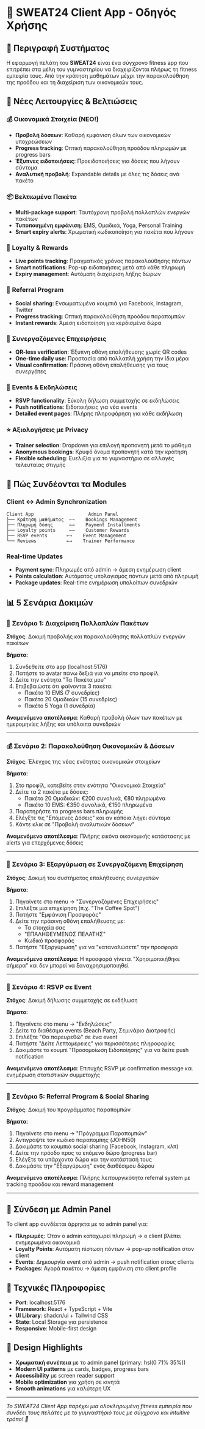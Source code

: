 # 📱 SWEAT24 Client App - Οδηγός Χρήσης

## 🎯 Περιγραφή Συστήματος

Η εφαρμογή πελάτη του **SWEAT24** είναι ένα σύγχρονο fitness app που επιτρέπει στα μέλη του γυμναστηρίου να διαχειρίζονται πλήρως τη fitness εμπειρία τους. Από την κράτηση μαθημάτων μέχρι την παρακολούθηση της προόδου και τη διαχείριση των οικονομικών τους.

## 🚀 Νέες Λειτουργίες & Βελτιώσεις

### 💰 **Οικονομικά Στοιχεία (ΝΕΟ!)**
- **Προβολή δόσεων**: Καθαρή εμφάνιση όλων των οικονομικών υποχρεώσεων
- **Progress tracking**: Οπτική παρακολούθηση προόδου πληρωμών με progress bars
- **Έξυπνες ειδοποιήσεις**: Προειδοποιήσεις για δόσεις που λήγουν σύντομα
- **Αναλυτική προβολή**: Expandable details με όλες τις δόσεις ανά πακέτο

### 📦 **Βελτιωμένα Πακέτα**
- **Multi-package support**: Ταυτόχρονη προβολή πολλαπλών ενεργών πακέτων
- **Τυποποιημένη εμφάνιση**: EMS, Ομαδικά, Yoga, Personal Training
- **Smart expiry alerts**: Χρωματική κωδικοποίηση για πακέτα που λήγουν

### 🎁 **Loyalty & Rewards**
- **Live points tracking**: Πραγματικός χρόνος παρακολούθησης πόντων
- **Smart notifications**: Pop-up ειδοποιήσεις μετά από κάθε πληρωμή
- **Expiry management**: Αυτόματη διαχείριση λήξης δώρων

### 🤝 **Referral Program**
- **Social sharing**: Ενσωματωμένα κουμπιά για Facebook, Instagram, Twitter
- **Progress tracking**: Οπτική παρακολούθηση προόδου παραπομπών
- **Instant rewards**: Άμεση ειδοποίηση για κερδισμένα δώρα

### 🏢 **Συνεργαζόμενες Επιχειρήσεις**
- **QR-less verification**: Έξυπνη οθόνη επαλήθευσης χωρίς QR codes
- **One-time daily use**: Προστασία από πολλαπλή χρήση την ίδια μέρα
- **Visual confirmation**: Πράσινη οθόνη επαλήθευσης για τους συνεργάτες

### 🎉 **Events & Εκδηλώσεις**
- **RSVP functionality**: Εύκολη δήλωση συμμετοχής σε εκδηλώσεις
- **Push notifications**: Ειδοποιήσεις για νέα events
- **Detailed event pages**: Πλήρης πληροφόρηση για κάθε εκδήλωση

### ⭐ **Αξιολογήσεις με Privacy**
- **Trainer selection**: Dropdown για επιλογή προπονητή μετά το μάθημα
- **Anonymous bookings**: Κρυφό όνομα προπονητή κατά την κράτηση
- **Flexible scheduling**: Ευελιξία για το γυμναστήριο σε αλλαγές τελευταίας στιγμής

## 🔄 Πώς Συνδέονται τα Modules

### Client ↔ Admin Synchronization
```
Client App                    Admin Panel
├── Κράτηση μαθήματος  ←→    Bookings Management
├── Πληρωμή δόσης      ←→    Payment Installments
├── Loyalty points     ←→    Customer Rewards
├── RSVP events       ←→    Event Management
└── Reviews           ←→    Trainer Performance
```

### Real-time Updates
- **Payment sync**: Πληρωμές από admin → άμεση ενημέρωση client
- **Points calculation**: Αυτόματος υπολογισμός πόντων μετά από πληρωμή
- **Package updates**: Real-time ενημέρωση υπολοίπων συνεδριών

## 📊 5 Σενάρια Δοκιμών

### 🎯 **Σενάριο 1: Διαχείριση Πολλαπλών Πακέτων**

**Στόχος**: Δοκιμή προβολής και παρακολούθησης πολλαπλών ενεργών πακέτων

**Βήματα**:
1. Συνδεθείτε στο app (localhost:5176)
2. Πατήστε το avatar πάνω δεξιά για να μπείτε στο προφίλ
3. Δείτε την ενότητα "Τα Πακέτα μου"
4. Επιβεβαιώστε ότι φαίνονται 3 πακέτα:
   - Πακέτο 10 EMS (7 συνεδρίες)
   - Πακέτο 20 Ομαδικών (15 συνεδρίες)
   - Πακέτο 5 Yoga (1 συνεδρία)

**Αναμενόμενο αποτέλεσμα**: Καθαρή προβολή όλων των πακέτων με ημερομηνίες λήξης και υπόλοιπα συνεδριών

---

### 💰 **Σενάριο 2: Παρακολούθηση Οικονομικών & Δόσεων**

**Στόχος**: Έλεγχος της νέας ενότητας οικονομικών στοιχείων

**Βήματα**:
1. Στο προφίλ, κατεβείτε στην ενότητα "Οικονομικά Στοιχεία"
2. Δείτε τα 2 πακέτα με δόσεις:
   - Πακέτο 20 Ομαδικών: €200 συνολικά, €80 πληρωμένα
   - Πακέτο 10 EMS: €350 συνολικά, €150 πληρωμένα
3. Παρατηρήστε τα progress bars πληρωμής
4. Ελέγξτε τις "Επόμενες Δόσεις" και αν κάποια λήγει σύντομα
5. Κάντε κλικ σε "Προβολή αναλυτικών δόσεων"

**Αναμενόμενο αποτέλεσμα**: Πλήρης εικόνα οικονομικής κατάστασης με alerts για επερχόμενες δόσεις

---

### 🏢 **Σενάριο 3: Εξαργύρωση σε Συνεργαζόμενη Επιχείρηση**

**Στόχος**: Δοκιμή του συστήματος επαλήθευσης συνεργατών

**Βήματα**:
1. Πηγαίνετε στο menu → "Συνεργαζόμενες Επιχειρήσεις"
2. Επιλέξτε μια επιχείρηση (π.χ. "The Coffee Spot")
3. Πατήστε "Εμφάνιση Προσφοράς"
4. Δείτε την πράσινη οθόνη επαλήθευσης με:
   - Τα στοιχεία σας
   - "ΕΠΑΛΗΘΕΥΜΕΝΟΣ ΠΕΛΑΤΗΣ"
   - Κωδικό προσφοράς
5. Πατήστε "Εξαργύρωση" για να "καταναλώσετε" την προσφορά

**Αναμενόμενο αποτέλεσμα**: Η προσφορά γίνεται "Χρησιμοποιήθηκε σήμερα" και δεν μπορεί να ξαναχρησιμοποιηθεί

---

### 🎉 **Σενάριο 4: RSVP σε Event**

**Στόχος**: Δοκιμή δήλωσης συμμετοχής σε εκδήλωση

**Βήματα**:
1. Πηγαίνετε στο menu → "Εκδηλώσεις"
2. Δείτε τα διαθέσιμα events (Beach Party, Σεμινάριο Διατροφής)
3. Επιλέξτε "Θα παρευρεθώ" σε ένα event
4. Πατήστε "Δείτε Λεπτομέρειες" για περισσότερες πληροφορίες
5. Δοκιμάστε το κουμπί "Προσομοίωση Ειδοποίησης" για να δείτε push notification

**Αναμενόμενο αποτέλεσμα**: Επιτυχής RSVP με confirmation message και ενημέρωση στατιστικών συμμετοχής

---

### 🤝 **Σενάριο 5: Referral Program & Social Sharing**

**Στόχος**: Δοκιμή του προγράμματος παραπομπών

**Βήματα**:
1. Πηγαίνετε στο menu → "Πρόγραμμα Παραπομπών"
2. Αντιγράψτε τον κωδικό παραπομπής (JOHN50)
3. Δοκιμάστε τα κουμπιά social sharing (Facebook, Instagram, κλπ)
4. Δείτε την πρόοδο προς το επόμενο δώρο (progress bar)
5. Ελέγξτε τα υπάρχοντα δώρα και την κατάστασή τους
6. Δοκιμάστε την "Εξαργύρωση" ενός διαθέσιμου δώρου

**Αναμενόμενο αποτέλεσμα**: Πλήρης λειτουργικότητα referral system με tracking προόδου και reward management

---

## 🔗 Σύνδεση με Admin Panel

Το client app συνδέεται άρρηκτα με το admin panel για:
- **Πληρωμές**: Όταν ο admin καταχωρεί πληρωμή → ο client βλέπει ενημερωμένα οικονομικά
- **Loyalty Points**: Αυτόματη πίστωση πόντων → pop-up notification στον client
- **Events**: Δημιουργία event από admin → push notification στους clients
- **Packages**: Αγορά πακέτου → άμεση εμφάνιση στο client profile

## 📲 Τεχνικές Πληροφορίες

- **Port**: localhost:5176
- **Framework**: React + TypeScript + Vite
- **UI Library**: shadcn/ui + Tailwind CSS
- **State**: Local Storage για persistence
- **Responsive**: Mobile-first design

## 🎨 Design Highlights

- **Χρωματική συνέπεια** με το admin panel (primary: hsl(0 71% 35%))
- **Modern UI patterns** με cards, badges, progress bars
- **Accessibility** με screen reader support
- **Mobile optimization** για χρήση σε κινητά
- **Smooth animations** για καλύτερη UX

---

*Το SWEAT24 Client App παρέχει μια ολοκληρωμένη fitness εμπειρία που συνδέει τους πελάτες με το γυμναστήριό τους με σύγχρονο και intuitive τρόπο! 💪* 